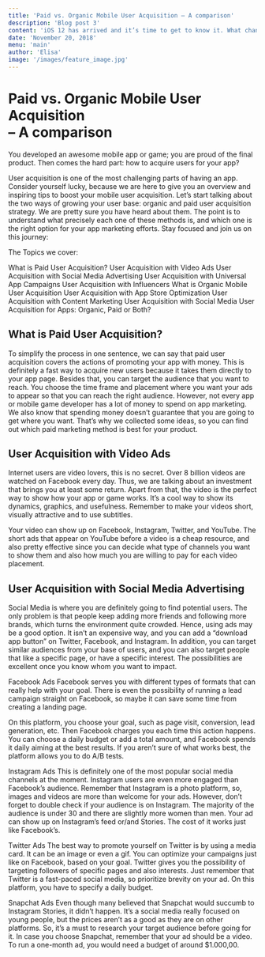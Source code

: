 ```yaml
---
title: 'Paid vs. Organic Mobile User Acquisition – A comparison'
description: 'Blog post 3'
content: 'iOS 12 has arrived and it’s time to get to know it. What changed? How can help your app or game’s success?'
date: 'November 20, 2018'
menu: 'main'
author: 'Elisa'
image: '/images/feature_image.jpg'
---
```


# Paid vs. Organic Mobile User Acquisition <br> – A comparison

You developed an awesome mobile app or game; you are proud of the final product. Then comes the hard part: how to acquire users for your app?

User acquisition is one of the most challenging parts of having an app. Consider yourself lucky, because we are here to give you an overview and inspiring tips to boost your mobile user acquisition. Let’s start talking about the two ways of growing your user base: organic and paid user acquisition strategy. We are pretty sure you have heard about them. The point is to understand what precisely each one of these methods is, and which one is the right option for your app marketing efforts. Stay focused and join us on this journey:

The Topics we cover:

What is Paid User Acquisition?
User Acquisition with Video Ads
User Acquisition with Social Media Advertising
User Acquisition with Universal App Campaigns
User Acquisition with Influencers
What is Organic Mobile User Acquisition
User Acquisition with App Store Optimization
User Acquisition with Content Marketing
User Acquisition with Social Media
User Acquisition for Apps: Organic, Paid or Both?

## What is Paid User Acquisition?

To simplify the process in one sentence, we can say that paid user acquisition covers the actions of promoting your app with money.
This is definitely a fast way to acquire new users because it takes them directly to your app page. Besides that, you can target the audience that you want to reach. You choose the time frame and placement where you want your ads to appear so that you can reach the right audience. However, not every app or mobile game developer has a lot of money to spend on app marketing. We also know that spending money doesn’t guarantee that you are going to get where you want. That’s why we collected some ideas, so you can find out which paid marketing method is best for your product.

## User Acquisition with Video Ads

Internet users are video lovers, this is no secret. Over 8 billion videos are watched on Facebook every day. Thus, we are talking about an investment that brings you at least some return. Apart from that, the video is the perfect way to show how your app or game works. It’s a cool way to show its dynamics, graphics, and usefulness. Remember to make your videos short, visually attractive and to use subtitles.

Your video can show up on Facebook, Instagram, Twitter, and YouTube. The short ads that appear on YouTube before a video is a cheap resource, and also pretty effective since you can decide what type of channels you want to show them and also how much you are willing to pay for each video placement.

## User Acquisition with Social Media Advertising

Social Media is where you are definitely going to find potential users. The only problem is that people keep adding more friends and following more brands, which turns the environment quite crowded. Hence, using ads may be a good option. It isn’t an expensive way, and you can add a “download app button” on Twitter, Facebook, and Instagram. In addition, you can target similar audiences from your base of users, and you can also target people that like a specific page, or have a specific interest. The possibilities are excellent once you know whom you want to impact.

Facebook Ads Facebook serves you with different types of formats that can really help with your goal. There is even the possibility of running a lead campaign straight on Facebook, so maybe it can save some time from creating a landing page.

On this platform, you choose your goal, such as page visit, conversion, lead generation, etc. Then Facebook charges you each time this action happens. You can choose a daily budget or add a total amount, and Facebook spends it daily aiming at the best results. If you aren’t sure of what works best, the platform allows you to do A/B tests.

Instagram Ads This is definitely one of the most popular social media channels at the moment. Instagram users are even more engaged than Facebook’s audience. Remember that Instagram is a photo platform, so, images and videos are more than welcome for your ads. However, don’t forget to double check if your audience is on Instagram. The majority of the audience is under 30 and there are slightly more women than men. Your ad can show up on Instagram’s feed or/and Stories. The cost of it works just like Facebook’s.

Twitter Ads The best way to promote yourself on Twitter is by using a media card. It can be an image or even a gif. You can optimize your campaigns just like on Facebook, based on your goal. Twitter gives you the possibility of targeting followers of specific pages and also interests. Just remember that Twitter is a fast-paced social media, so prioritize brevity on your ad. On this platform, you have to specify a daily budget.

Snapchat Ads Even though many believed that Snapchat would succumb to Instagram Stories, it didn’t happen. It’s a social media really focused on young people, but the prices aren’t as a good as they are on other platforms. So, it’s a must to research your target audience before going for it. In case you choose Snapchat, remember that your ad should be a video. To run a one-month ad, you would need a budget of around \$1.000,00.

